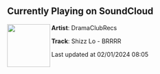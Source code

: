 ## Currently Playing on SoundCloud

[<img align="left" width="100" src="https://i1.sndcdn.com/artworks-9Qsoprrzksb1I0Ny-XRQIkQ-t500x500.png">](https://soundcloud.com/dramaclubrecs/shizz-lo-brrrr)

**Artist**: DramaClubRecs 

**Track**: Shizz Lo - BRRRR

Last updated at 02/01/2024 08:05
